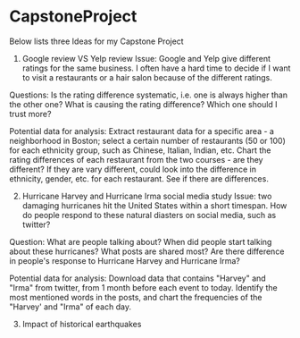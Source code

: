 # CapstoneProject
Below lists three Ideas for my Capstone Project 
1. Google review VS Yelp review 
Issue: Google and Yelp give different ratings for the same business. I often have a hard time to decide if I want to visit a restaurants or a hair salon because of the different ratings. 

Questions: 
Is the rating difference systematic, i.e. one is always higher than the other one? 
What is causing the rating difference? 
Which one should I trust more?

Potential data for analysis: 
Extract restaurant data for a specific area - a neighborhood in Boston; select a certain number of restaurants (50 or 100) for each ethnicity group, such as Chinese, Italian, Indian, etc. 
Chart the rating differences of each restaurant from the two courses - are they different? 
If they are vary different, could look into the difference in ethnicity, gender, etc. for each restaurant. See if there are differences. 

2. Hurricane Harvey and Hurricane Irma social media study 
Issue: two damaging hurricanes hit the United States within a short timespan. How do people respond to these natural diasters on social media, such as twitter? 

Question: 
What are people talking about? 
When did people start talking about these hurricanes? 
What posts are shared most? 
Are there difference in people's response to Hurricane Harvey and Hurricane Irma? 

Potential data for analysis: 
Download data that contains "Harvey" and "Irma" from twitter, from 1 month before each event to today. 
Identify the most mentioned words in the posts, and chart the frequencies of the "Harvey' and "Irma" of each day. 

3. Impact of historical earthquakes

